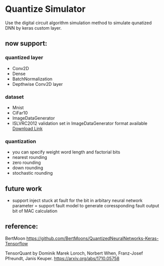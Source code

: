 # Quantize Simulator

Use the digital circuit algorithm simulation method to simulate qunatized DNN by keras custom layer.

## now support:
### quantized layer
-   Conv2D
-   Dense
-   BatchNormalization
-   Depthwise Conv2D layer

### dataset
-   Mnist
-   CiFar10
- ImageDataGenerator
- ISLVRC2012 validation set in ImageDataGenerator format available [Download Link](https://drive.google.com/open?id=1FW1N4AfYS8dKdqCYCo29dJl_W6fb2r2b)

### quantization
- you can specify weight word length and factorial bits
- nearest rounding
- zero rounding
- down rounding
- stochastic rounding

## future work
- support inject stuck at fault for the bit in arbitary neural network parameter
= support fault model to generate coressponding fault output bit of MAC calculation

## reference:


BertMoon https://github.com/BertMoons/QuantizedNeuralNetworks-Keras-Tensorflow

TensorQuant by Dominik Marek Loroch, Norbert When, Franz-Josef Pfreundt, Janis Keuper.
https://arxiv.org/abs/1710.05758
